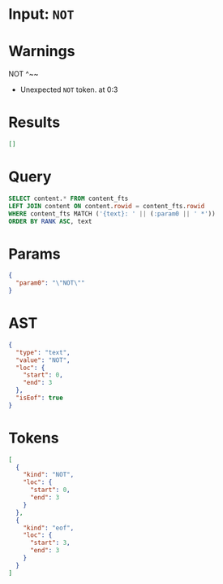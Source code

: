 # Input: `NOT`

# Warnings

NOT
^~~
- Unexpected `NOT` token. at 0:3

# Results
```json
[]
```

# Query

```sql
SELECT content.* FROM content_fts
LEFT JOIN content ON content.rowid = content_fts.rowid
WHERE content_fts MATCH ('{text}: ' || (:param0 || ' *'))
ORDER BY RANK ASC, text
```

# Params

```json
{
  "param0": "\"NOT\""
}
```

# AST

```json
{
  "type": "text",
  "value": "NOT",
  "loc": {
    "start": 0,
    "end": 3
  },
  "isEof": true
}
```

# Tokens
```json
[
  {
    "kind": "NOT",
    "loc": {
      "start": 0,
      "end": 3
    }
  },
  {
    "kind": "eof",
    "loc": {
      "start": 3,
      "end": 3
    }
  }
]
```